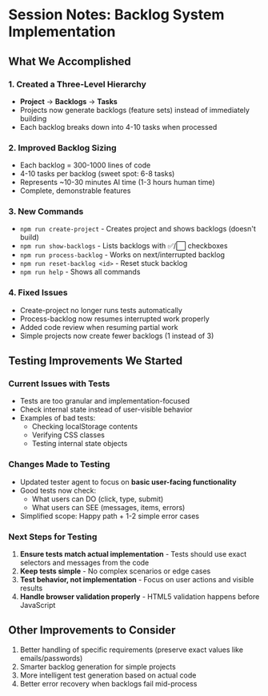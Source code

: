 # Session Notes: Backlog System Implementation

## What We Accomplished

### 1. Created a Three-Level Hierarchy
- **Project** → **Backlogs** → **Tasks**
- Projects now generate backlogs (feature sets) instead of immediately building
- Each backlog breaks down into 4-10 tasks when processed

### 2. Improved Backlog Sizing
- Each backlog = 300-1000 lines of code
- 4-10 tasks per backlog (sweet spot: 6-8 tasks)
- Represents ~10-30 minutes AI time (1-3 hours human time)
- Complete, demonstrable features

### 3. New Commands
- `npm run create-project` - Creates project and shows backlogs (doesn't build)
- `npm run show-backlogs` - Lists backlogs with ✅/⬜ checkboxes
- `npm run process-backlog` - Works on next/interrupted backlog
- `npm run reset-backlog <id>` - Reset stuck backlog
- `npm run help` - Shows all commands

### 4. Fixed Issues
- Create-project no longer runs tests automatically
- Process-backlog now resumes interrupted work properly
- Added code review when resuming partial work
- Simple projects now create fewer backlogs (1 instead of 3)

## Testing Improvements We Started

### Current Issues with Tests
- Tests are too granular and implementation-focused
- Check internal state instead of user-visible behavior
- Examples of bad tests:
  - Checking localStorage contents
  - Verifying CSS classes
  - Testing internal state objects

### Changes Made to Testing
- Updated tester agent to focus on **basic user-facing functionality**
- Good tests now check:
  - What users can DO (click, type, submit)
  - What users can SEE (messages, items, errors)
- Simplified scope: Happy path + 1-2 simple error cases

### Next Steps for Testing
1. **Ensure tests match actual implementation** - Tests should use exact selectors and messages from the code
2. **Keep tests simple** - No complex scenarios or edge cases
3. **Test behavior, not implementation** - Focus on user actions and visible results
4. **Handle browser validation properly** - HTML5 validation happens before JavaScript

## Other Improvements to Consider
1. Better handling of specific requirements (preserve exact values like emails/passwords)
2. Smarter backlog generation for simple projects
3. More intelligent test generation based on actual code
4. Better error recovery when backlogs fail mid-process